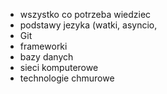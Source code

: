 * wszystko co potrzeba wiedziec
* podstawy jezyka (watki, asyncio, 
* Git
* frameworki
* bazy danych
* sieci komputerowe
* technologie chmurowe 


